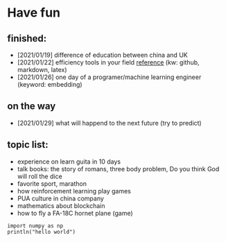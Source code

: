 # Have fun

## finished:
- [2021/01/19] difference of education between china and UK
- [2021/01/22] efficiency tools in your field [reference](http://www.baidu.com) (kw: github, markdown, latex)
- [2021/01/26] one day of a programer/machine learning engineer (keyword: embedding)

## on the way
- [2021/01/29] what will happend to the next future (try to predict)

## topic list:
- experience on learn guita in 10 days
- talk books: the story of romans, three body problem, Do you think God will roll the dice
- favorite sport, marathon
- how reinforcement learning play games
- PUA culture in china company
- mathematics about blockchain
- how to fly a FA-18C hornet plane (game)


```
import numpy as np
println("hello world")
```

